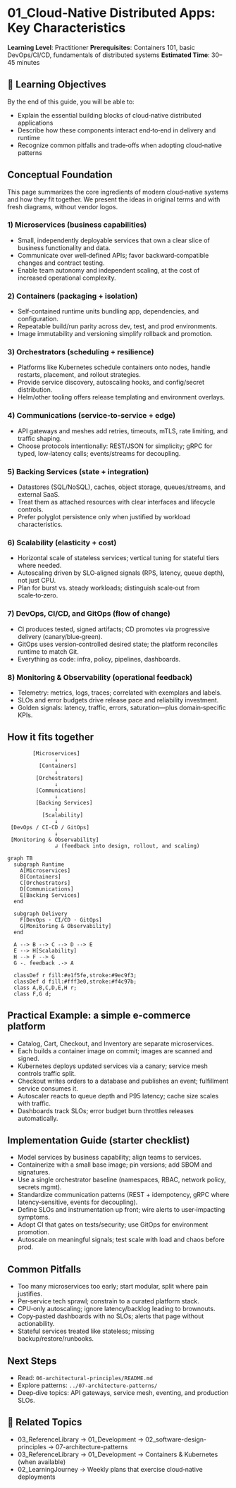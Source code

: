 # 01_Cloud‑Native Distributed Apps: Key Characteristics

**Learning Level**: Practitioner
**Prerequisites**: Containers 101, basic DevOps/CI/CD, fundamentals of distributed systems
**Estimated Time**: 30–45 minutes

## 🎯 Learning Objectives

By the end of this guide, you will be able to:

- Explain the essential building blocks of cloud‑native distributed applications
- Describe how these components interact end‑to‑end in delivery and runtime
- Recognize common pitfalls and trade‑offs when adopting cloud‑native patterns

## Conceptual Foundation

This page summarizes the core ingredients of modern cloud‑native systems and how they fit together. We present the ideas in original terms and with fresh diagrams, without vendor logos.

### 1) Microservices (business capabilities)

- Small, independently deployable services that own a clear slice of business functionality and data.
- Communicate over well‑defined APIs; favor backward‑compatible changes and contract testing.
- Enable team autonomy and independent scaling, at the cost of increased operational complexity.

### 2) Containers (packaging + isolation)

- Self‑contained runtime units bundling app, dependencies, and configuration.
- Repeatable build/run parity across dev, test, and prod environments.
- Image immutability and versioning simplify rollback and promotion.

### 3) Orchestrators (scheduling + resilience)

- Platforms like Kubernetes schedule containers onto nodes, handle restarts, placement, and rollout strategies.
- Provide service discovery, autoscaling hooks, and config/secret distribution.
- Helm/other tooling offers release templating and environment overlays.

### 4) Communications (service‑to‑service + edge)

- API gateways and meshes add retries, timeouts, mTLS, rate limiting, and traffic shaping.
- Choose protocols intentionally: REST/JSON for simplicity; gRPC for typed, low‑latency calls; events/streams for decoupling.

### 5) Backing Services (state + integration)

- Datastores (SQL/NoSQL), caches, object storage, queues/streams, and external SaaS.
- Treat them as attached resources with clear interfaces and lifecycle controls.
- Prefer polyglot persistence only when justified by workload characteristics.

### 6) Scalability (elasticity + cost)

- Horizontal scale of stateless services; vertical tuning for stateful tiers where needed.
- Autoscaling driven by SLO‑aligned signals (RPS, latency, queue depth), not just CPU.
- Plan for burst vs. steady workloads; distinguish scale‑out from scale‑to‑zero.

### 7) DevOps, CI/CD, and GitOps (flow of change)

- CI produces tested, signed artifacts; CD promotes via progressive delivery (canary/blue‑green).
- GitOps uses version‑controlled desired state; the platform reconciles runtime to match Git.
- Everything as code: infra, policy, pipelines, dashboards.

### 8) Monitoring & Observability (operational feedback)

- Telemetry: metrics, logs, traces; correlated with exemplars and labels.
- SLOs and error budgets drive release pace and reliability investment.
- Golden signals: latency, traffic, errors, saturation—plus domain‑specific KPIs.

## How it fits together

```text
        [Microservices]
               ↓
          [Containers]
               ↓
         [Orchestrators]
               ↓
         [Communications]
               ↓
         [Backing Services]
               ↓
           [Scalability]
               ↓
 [DevOps / CI-CD / GitOps]
               ↓
 [Monitoring & Observability]
               ↲ (feedback into design, rollout, and scaling)
```

```mermaid
graph TB
  subgraph Runtime
    A[Microservices]
    B[Containers]
    C[Orchestrators]
    D[Communications]
    E[Backing Services]
  end

  subgraph Delivery
    F[DevOps · CI/CD · GitOps]
    G[Monitoring & Observability]
  end

  A --> B --> C --> D --> E
  E --> H[Scalability]
  H --> F --> G
  G -. feedback .-> A

  classDef r fill:#e1f5fe,stroke:#9ec9f3;
  classDef d fill:#fff3e0,stroke:#f4c97b;
  class A,B,C,D,E,H r;
  class F,G d;
```

## Practical Example: a simple e‑commerce platform

- Catalog, Cart, Checkout, and Inventory are separate microservices.
- Each builds a container image on commit; images are scanned and signed.
- Kubernetes deploys updated services via a canary; service mesh controls traffic split.
- Checkout writes orders to a database and publishes an event; fulfillment service consumes it.
- Autoscaler reacts to queue depth and P95 latency; cache size scales with traffic.
- Dashboards track SLOs; error budget burn throttles releases automatically.

## Implementation Guide (starter checklist)

- Model services by business capability; align teams to services.
- Containerize with a small base image; pin versions; add SBOM and signatures.
- Use a single orchestrator baseline (namespaces, RBAC, network policy, secrets mgmt).
- Standardize communication patterns (REST + idempotency, gRPC where latency‑sensitive, events for decoupling).
- Define SLOs and instrumentation up front; wire alerts to user‑impacting symptoms.
- Adopt CI that gates on tests/security; use GitOps for environment promotion.
- Autoscale on meaningful signals; test scale with load and chaos before prod.

## Common Pitfalls

- Too many microservices too early; start modular, split where pain justifies.
- Per‑service tech sprawl; constrain to a curated platform stack.
- CPU‑only autoscaling; ignore latency/backlog leading to brownouts.
- Copy‑pasted dashboards with no SLOs; alerts that page without actionability.
- Stateful services treated like stateless; missing backup/restore/runbooks.

## Next Steps

- Read: `06-architectural-principles/README.md`
- Explore patterns: `../07-architecture-patterns/`
- Deep‑dive topics: API gateways, service mesh, eventing, and production SLOs.

## 🔗 Related Topics

- 03_ReferenceLibrary → 01_Development → 02_software-design-principles → 07-architecture-patterns
- 03_ReferenceLibrary → 01_Development → Containers & Kubernetes (when available)
- 02_LearningJourney → Weekly plans that exercise cloud‑native deployments
